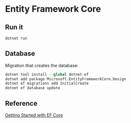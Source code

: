 # Entity Framework Core

## Run it

```s
dotnet run
```

## Database

Migration that creates the database:

```s
dotnet tool install --global dotnet-ef
dotnet add package Microsoft.EntityFrameworkCore.Design
dotnet ef migrations add InitialCreate
dotnet ef database update
```

## Reference

[Getting Started with EF Core](https://docs.microsoft.com/en-us/ef/core/get-started)